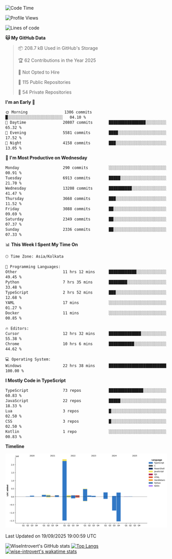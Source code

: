 <!--START_SECTION:waka-->
![Code Time](http://img.shields.io/badge/Code%20Time-2%2C525%20hrs%209%20mins-blue)

![Profile Views](http://img.shields.io/badge/Profile%20Views-1-blue)

![Lines of code](https://img.shields.io/badge/From%20Hello%20World%20I%27ve%20Written-4.1%20million%20lines%20of%20code-blue)

**🐱 My GitHub Data** 

> 📦 208.7 kB Used in GitHub's Storage 
 > 
> 🏆 62 Contributions in the Year 2025
 > 
> 🚫 Not Opted to Hire
 > 
> 📜 115 Public Repositories 
 > 
> 🔑 54 Private Repositories 
 > 
**I'm an Early 🐤** 

```text
🌞 Morning                1306 commits        █░░░░░░░░░░░░░░░░░░░░░░░░   04.10 % 
🌆 Daytime                20807 commits       ████████████████░░░░░░░░░   65.32 % 
🌃 Evening                5581 commits        ████░░░░░░░░░░░░░░░░░░░░░   17.52 % 
🌙 Night                  4158 commits        ███░░░░░░░░░░░░░░░░░░░░░░   13.05 % 
```
📅 **I'm Most Productive on Wednesday** 

```text
Monday                   290 commits         ░░░░░░░░░░░░░░░░░░░░░░░░░   00.91 % 
Tuesday                  6913 commits        █████░░░░░░░░░░░░░░░░░░░░   21.70 % 
Wednesday                13208 commits       ██████████░░░░░░░░░░░░░░░   41.47 % 
Thursday                 3668 commits        ███░░░░░░░░░░░░░░░░░░░░░░   11.52 % 
Friday                   3088 commits        ██░░░░░░░░░░░░░░░░░░░░░░░   09.69 % 
Saturday                 2349 commits        ██░░░░░░░░░░░░░░░░░░░░░░░   07.37 % 
Sunday                   2336 commits        ██░░░░░░░░░░░░░░░░░░░░░░░   07.33 % 
```


📊 **This Week I Spent My Time On** 

```text
🕑︎ Time Zone: Asia/Kolkata

💬 Programming Languages: 
Other                    11 hrs 12 mins      ████████████░░░░░░░░░░░░░   49.45 % 
Python                   7 hrs 35 mins       ████████░░░░░░░░░░░░░░░░░   33.48 % 
TypeScript               2 hrs 52 mins       ███░░░░░░░░░░░░░░░░░░░░░░   12.68 % 
YAML                     17 mins             ░░░░░░░░░░░░░░░░░░░░░░░░░   01.27 % 
Docker                   11 mins             ░░░░░░░░░░░░░░░░░░░░░░░░░   00.85 % 

🔥 Editors: 
Cursor                   12 hrs 32 mins      ██████████████░░░░░░░░░░░   55.38 % 
Chrome                   10 hrs 6 mins       ███████████░░░░░░░░░░░░░░   44.62 % 

💻 Operating System: 
Windows                  22 hrs 38 mins      █████████████████████████   100.00 % 
```

**I Mostly Code in TypeScript** 

```text
TypeScript               73 repos            ███████████████░░░░░░░░░░   60.83 % 
JavaScript               22 repos            █████░░░░░░░░░░░░░░░░░░░░   18.33 % 
Lua                      3 repos             █░░░░░░░░░░░░░░░░░░░░░░░░   02.50 % 
CSS                      3 repos             █░░░░░░░░░░░░░░░░░░░░░░░░   02.50 % 
Kotlin                   1 repo              ░░░░░░░░░░░░░░░░░░░░░░░░░   00.83 % 
```



**Timeline**

![Lines of Code chart](https://raw.githubusercontent.com/wise-introvert/wise-introvert/master/assets/bar_graph.png)


 Last Updated on 19/09/2025 19:00:59 UTC
<!--END_SECTION:waka-->

![WiseIntrovert's GitHub stats](https://github-readme-stats.vercel.app/api?username=wise-introvert&count_private=true&show_icons=true)
[![Top Langs](https://github-readme-stats.vercel.app/api/top-langs/?username=wise-introvert&langs_count=10)](https://github.com/anuraghazra/github-readme-stats)
[![wise-introvert's wakatime stats](https://github-readme-stats.vercel.app/api/wakatime?username=wiseintrovert)](https://github.com/anuraghazra/github-readme-stats)
